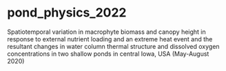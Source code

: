 # pond_physics_2022
Spatiotemporal variation in macrophyte biomass and canopy height in response to external nutrient loading and an extreme heat event and the resultant changes in water column thermal structure and dissolved oxygen concentrations in two shallow ponds in central Iowa, USA (May-August 2020)
